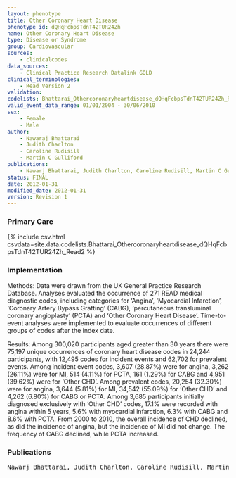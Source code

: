 ```yaml
---
layout: phenotype
title: Other Coronary Heart Disease
phenotype_id: dQHqFcbpsTdnT42TUR24Zh
name: Other Coronary Heart Disease
type: Disease or Syndrome
group: Cardiovascular
sources: 
    - clinicalcodes
data_sources:
    - Clinical Practice Research Datalink GOLD
clinical_terminologies:
    - Read Version 2
validation:
codelists: Bhattarai_Othercoronaryheartdisease_dQHqFcbpsTdnT42TUR24Zh_Read2.csv
valid_event_data_range: 01/01/2004 - 30/06/2010
sex:
    - Female
    - Male
author:
    - Nawaraj Bhattarai
    - Judith Charlton
    - Caroline Rudisill
    - Martin C Gulliford  
publications:
    - Nawarj Bhattarai, Judith Charlton, Caroline Rudisill, Martin C Gulliford, Coding, Recording and Incidence of Different Forms of Coronary Heart Disease in Primary Care. PLoS ONE, 7:1, 2012.
status: FINAL
date: 2012-01-31
modified_date: 2012-01-31
version: Revision 1
---
```


### Primary Care

{% include csv.html csvdata=site.data.codelists.Bhattarai_Othercoronaryheartdisease_dQHqFcbpsTdnT42TUR24Zh_Read2 %}

### Implementation

Methods: Data were drawn from the UK General Practice Research Database. Analyses evaluated the occurrence of 271
READ medical diagnostic codes, including categories for ‘Angina’, ‘Myocardial Infarction’, ‘Coronary Artery Bypass Grafting’
(CABG), ‘percutaneous transluminal coronary angioplasty’ (PCTA) and ‘Other Coronary Heart Disease’. Time-to-event
analyses were implemented to evaluate occurrences of different groups of codes after the index date.

Results: Among 300,020 participants aged greater than 30 years there were 75,197 unique occurrences of coronary heart
disease codes in 24,244 participants, with 12,495 codes for incident events and 62,702 for prevalent events. Among incident
event codes, 3,607 (28.87%) were for angina, 3,262 (26.11%) were for MI, 514 (4.11%) for PCTA, 161 (1.29%) for CABG and
4,951 (39.62%) were for ‘Other CHD’. Among prevalent codes, 20,254 (32.30%) were for angina, 3,644 (5.81%) for MI, 34,542
(55.09%) for ‘Other CHD’ and 4,262 (6.80%) for CABG or PCTA. Among 3,685 participants initially diagnosed exclusively with
‘Other CHD’ codes, 17.1% were recorded with angina within 5 years, 5.6% with myocardial infarction, 6.3% with CABG and
8.6% with PCTA. From 2000 to 2010, the overall incidence of CHD declined, as did the incidence of angina, but the incidence
of MI did not change. The frequency of CABG declined, while PCTA increased.

### Publications

<pre>
Nawarj Bhattarai, Judith Charlton, Caroline Rudisill, Martin C Gulliford, Coding, Recording and Incidence of Different Forms of Coronary Heart Disease in Primary Care. PLoS ONE, 7:1, 2012.
</pre>

